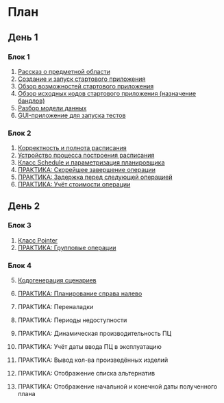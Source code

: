 # План

## День 1

### Блок 1

1. [Рассказ о предметной области](texts/subjectArea.md)
2. [Создание и запуск стартового приложения](texts/createBasicApp.md)
3. [Обзор возможностей стартового приложения](texts/basicAppOverview.md)
3. [Обзор исходных кодов стартового приложения (назначение бандлов)](texts/bundles.md)
4. [Разбор модели данных](texts/datamodel.md)
6. [GUI-приложение для запуска тестов](texts/testapplication.md)
 
### Блок 2

1. [Корректность и полнота расписания](texts/scheduleValidity.md)
1. [Устройство процесса построения расписания](texts/scheduling.md)
3. [Класс Schedule и параметризация планировщика](texts/scheduleClass.md)
4. [ПРАКТИКА: Скорейшее завершение операции](texts/newSelectorByCompletionTime.md)
5. [ПРАКТИКА: Задержка перед следующей операцией](texts/delayBeforeNext.md)
6. [ПРАКТИКА: Учёт стоимости операции](texts/newSelectorByLowestCost.md)

## День 2

### Блок 3
1. [Класс Pointer](texts/pointer.md)
2. [ПРАКТИКА: Групповые операции](texts/batching.md)

### Блок 4
5. [Кодогенерация сценариев](texts/scenarioGeneration.md)
2. [ПРАКТИКА: Планирование справа налево](texts/rightToLeft.md)

1. ПРАКТИКА: Переналадки
2. ПРАКТИКА: Периоды недоступности
3. ПРАКТИКА: Динамическая производительность ПЦ
4. ПРАКТИКА: Учёт даты ввода ПЦ в эксплуатацию
1. ПРАКТИКА: Вывод кол-ва произведённых изделий
4. ПРАКТИКА: Отображение списка альтернатив
5. ПРАКТИКА: Отображение начальной и конечной даты полученного плана
